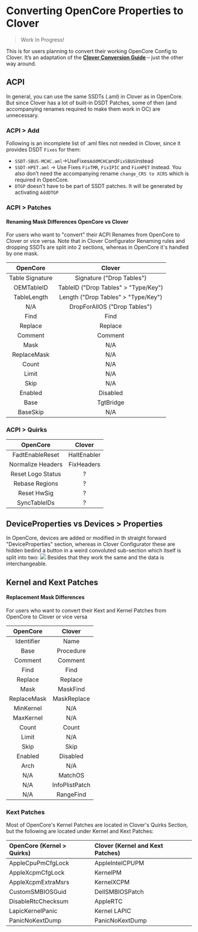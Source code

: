 # Converting OpenCore Properties to Clover
>Work In Progress!

This is for users planning to convert their working OpenCore Config to Clover. It’s an adaptation of the [**Clover Conversion Guide**](https://github.com/dortania/OpenCore-Install-Guide/tree/master/clover-conversion) – just the other way around.

## ACPI
In general, you can use the same SSDTs (.aml) in Clover as in OpenCore. But since Clover has a lot of built-in DSDT Patches, some of then (and accompanying renames required to make them work in OC) are unnecessary.

### ACPI > Add
Following is an incomplete list of .aml files not needed in Clover, since it provides DSDT `Fixes` for them:

- `SSDT-SBUS-MCHC.aml`&rarr;UseFixes`AddMCHC`and`FixSBUS`instead
- `SSDT-HPET.aml` → Use Fixes `FixTMR`, `FixIPIC` and `FixHPET` instead. You also don’t need the accompanying rename `change_CRS to XCRS` which is required in OpenCore.
- `DTGP` doesn't have to be part of SSDT patches. It will be generated by activating `AddDTGP`

### ACPI > Patches

#### Renaming Mask Differences OpenCore vs Clover

For users who want to "convert" their ACPI Renames from OpenCore to Clover or vice versa. Note that in Clover Configurator Renaming rules and dropping SSDTs are split into 2 sections, whereas in OpenCore it's handled by one mask.

| OpenCore        | Clover         |
|:----------------:|:---------------:|
| Table Signature | Signature ("Drop Tables") |
| OEMTableID      | TableID ("Drop Tables" > "Type/Key") |
| TableLength     | Length ("Drop Tables" > "Type/Key") |
| N/A             | DropForAllOS ("Drop Tables") |
| Find		        | Find           |
| Replace         | Replace        |
| Comment         | Comment        |
| Mask            | N/A            |
| ReplaceMask     | N/A            |
| Count           | N/A            |
| Limit           | N/A            | 
| Skip            | N/A            |
| Enabled         | Disabled       |
| Base            | TgtBridge      |
| BaseSkip        | N/A            |
 
### ACPI > Quirks 

| OpenCore          | Clover      |
|:-----------------:|:-----------:|
| FadtEnableReset   | HaltEnabler |
| Normalize Headers | FixHeaders  |
| Reset Logo Status | ?           |
| Rebase Regions    | ?           |
| Reset HwSig			| ?           |
| SyncTableIDs      | ?           |

## DeviceProperties vs Devices > Properties
In OpenCore, devices are added or modified in th straight forward "DeviceProperties" section, whereas in Clover Configurator these are hidden bedind a button in a weird convoluted sub-section which itself is split into two:
![](/Users/kl45u5/Desktop/Devices.png)
Besides that they work the same and the data is interchangeable.

## Kernel and Kext Patches

#### Replacement Mask Differences
For users who want to convert their Kext and Kernel Patches from OpenCore to Clover or vice versa

| OpenCore    | Clover         |
|:-----------:|:--------------:|
| Identifier  | Name           |
| Base        | Procedure      |
| Comment     | Comment        |
| Find		    | Find           |
| Replace     | Replace        |
| Mask        | MaskFind       |
| ReplaceMask | MaskReplace    |
| MinKernel   | N/A            |
| MaxKernel   | N/A            |
| Count       | Count          |
| Limit       | N/A
| Skip        | Skip           |
| Enabled     | Disabled       |
| Arch        | N/A
| N/A         | MatchOS	        |
| N/A         | InfoPlistPatch |
| N/A         | RangeFind      |

### Kext Patches
Most of OpenCore's Kernel Patches are located in Clover's Quirks Section, but the following are located under Kernel and Kext Patches:

| OpenCore (Kernel > Quirks) | Clover (Kernel and Kext Patches)|
|:---------------------------|:--------------------------------|
|AppleCpuPmCfgLock           | AppleIntelCPUPM
|AppleXcpmCfgLock            | KernelPM
|AppleXcpmExtraMsrs          | KernelXCPM
|CustomSMBIOSGuid            | DellSMBIOSPatch
|DisableRtcChecksum          | AppleRTC
|LapicKernelPanic            | Kernel LAPIC
|PanicNoKextDump             | PanicNoKextDump

